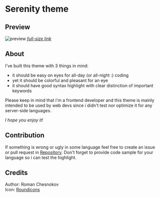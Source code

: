 # Serenity theme

## Preview

![preview](https://i.imgur.com/BJlAMTh.png)
[_full-size link_](https://i.imgur.com/BJlAMTh.png)

## About

I've built this theme with 3 things in mind:

- it should be easy on eyes for all-day (or all-night :) coding
- yet it should be colorful and pleasant for an eye
- it should have good syntax highlight with clear distinction of important keywords

Please keep in mind that i'm a frontend developer and this theme is mainly intended to be used by web devs since i didn't test nor optimize it for any server-side languages.

_I hope you enjoy it!_

## Contribution

If something is wrong or ugly in some language feel free to create an issue or pull request in [Repository](https://github.com/rchesnokov/vscode-serenity-theme). Don't forget to provide code sample for your language so i can test the highlight.

## Credits

Author: Roman Chesnokov  
Icon: [Roundicons](https://www.flaticon.com/authors/roundicons)
